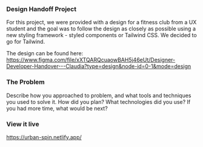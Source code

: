 ### Design Handoff Project

For this project, we were provided with a design for a fitness club from a UX student and the goal was to follow the design as closely as possible using a new styling framework - styled components or Tailwind CSS. We decided to go for Tailwind.

The design can be found here:
https://www.figma.com/file/xXTQARQcuaowBAH5j46eUt/Designer-Developer-Handover---Claudia?type=design&node-id=0-1&mode=design

### The Problem

Describe how you approached to problem, and what tools and techniques you used to solve it. How did you plan? What technologies did you use? If you had more time, what would be next?

### View it live

https://urban-spin.netlify.app/
